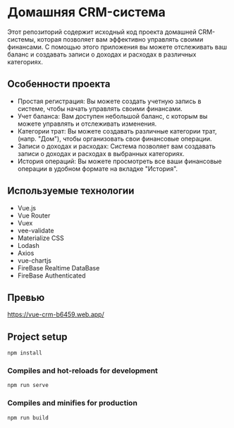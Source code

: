 # Домашняя CRM-система

Этот репозиторий содержит исходный код проекта домашней CRM-системы, которая позволяет вам эффективно управлять своими финансами. С помощью этого приложения вы можете отслеживать ваш баланс и создавать записи о доходах и расходах в различных категориях.

## Особенности проекта

* Простая регистрация: Вы можете создать учетную запись в системе, чтобы начать управлять своими финансами.
* Учет баланса: Вам доступен небольшой баланс, с которым вы можете управлять и отслеживать изменения.
* Категории трат: Вы можете создавать различные категории трат, (напр. "Дом"), чтобы организовать свои финансовые операции.
* Записи о доходах и расходах: Система позволяет вам создавать записи о доходах и расходах в выбранных категориях.
* История операций: Вы можете просмотреть все ваши финансовые операции в удобном формате на вкладке "История".

## Используемые технологии

* Vue.js
* Vue Router
* Vuex
* vee-validate
* Materialize CSS
* Lodash
* Axios
* vue-chartjs
* FireBase Realtime DataBase
* FireBase Authenticated

## Превью

https://vue-crm-b6459.web.app/

## Project setup
```
npm install
```

### Compiles and hot-reloads for development
```
npm run serve
```

### Compiles and minifies for production
```
npm run build
```

